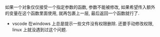 如果一个对象仅仅接受一个指定参数的函数, 参数不能被修改, 如果希望传入额外的变量在这个函数里面使用, 就再包裹上一层, 最后返回一个函数就行了. 

* vscode 在windows 上总是提示一些文件没有权限删除. 还要手动修改权限, linux 上就没遇到过这个问题.